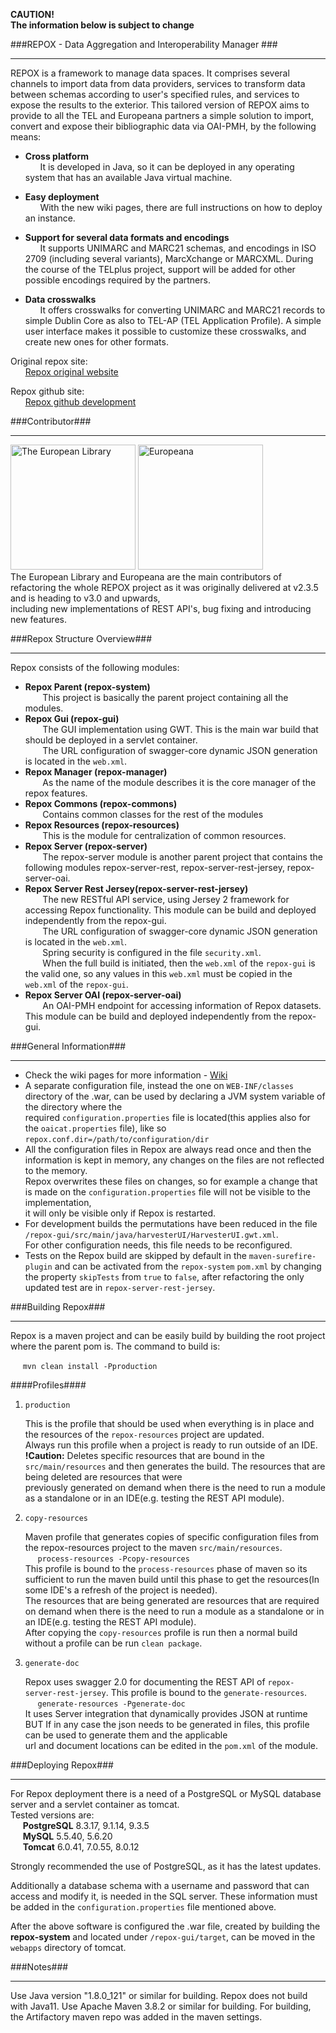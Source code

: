 **CAUTION!**  
**The information below is subject to change**

###REPOX - Data Aggregation and Interoperability Manager ###
- - - 
REPOX is a framework to manage data spaces. It comprises several channels to import data from data providers, services to transform data between schemas according to user's specified rules, and services to expose the results to the exterior. This tailored version of REPOX aims to provide to all the TEL and Europeana partners a simple solution to import, convert and expose their bibliographic data via OAI-PMH, by the following means:

* __Cross platform__  
&nbsp;&nbsp;&nbsp;&nbsp;&nbsp;&nbsp;It is developed in Java, so it can be deployed in any operating system that has an available Java virtual machine.

* __Easy deployment__  
&nbsp;&nbsp;&nbsp;&nbsp;&nbsp;&nbsp;With the new wiki pages, there are full instructions on how to deploy an instance.

* __Support for several data formats and encodings__  
&nbsp;&nbsp;&nbsp;&nbsp;&nbsp;&nbsp;It supports UNIMARC and MARC21 schemas, and encodings in ISO 2709 (including several variants), MarcXchange or MARCXML. During the course of the TELplus project, support will be added for other possible encodings required by the partners.

* __Data crosswalks__  
&nbsp;&nbsp;&nbsp;&nbsp;&nbsp;&nbsp;It offers crosswalks for converting UNIMARC and MARC21 records to simple Dublin Core as also to TEL-AP (TEL Application Profile). A simple user interface makes it possible to customize these crosswalks, and create new ones for other formats.

Original repox site:  
&nbsp;&nbsp;&nbsp;&nbsp;&nbsp;&nbsp;[Repox original website](http://repox.ist.utl.pt/ "Repox original website")

Repox github site:  
&nbsp;&nbsp;&nbsp;&nbsp;&nbsp;&nbsp;[Repox github development](https://github.com/europeana/repox2 "Repox github development")

###Contributor###
- - - 
<img src="http://www.theeuropeanlibrary.org/confluence/download/attachments/8880494/TEL_logoe_transparent_AEtry-out.jpg" alt="The European Library" width=200px/> <img src="http://www.axes-project.eu/wp-content/uploads/2012/02/europeana.jpg" alt="Europeana" width=200px/>  
The European Library and Europeana are the main contributors of refactoring the whole REPOX project as it was originally delivered at v2.3.5 and is heading to v3.0 and upwards,  
including new implementations of REST API's, bug fixing and introducing new features.

###Repox Structure Overview###
- - - 
Repox consists of the following modules:

* __Repox Parent (repox-system)__  
&nbsp;&nbsp;&nbsp;&nbsp;&nbsp;&nbsp; This project is basically the parent project containing all the modules.
* __Repox Gui (repox-gui)__  
&nbsp;&nbsp;&nbsp;&nbsp;&nbsp;&nbsp; The GUI implementation using GWT. This is the main war build that should be deployed in a servlet container.  
&nbsp;&nbsp;&nbsp;&nbsp;&nbsp;&nbsp; The URL configuration of swagger-core dynamic JSON generation is located in the `web.xml`.
* __Repox Manager (repox-manager)__  
&nbsp;&nbsp;&nbsp;&nbsp;&nbsp;&nbsp; As the name of the module describes it is the core manager of the repox features. 
* __Repox Commons (repox-commons)__  
&nbsp;&nbsp;&nbsp;&nbsp;&nbsp;&nbsp; Contains common classes for the rest of the modules
* __Repox Resources (repox-resources)__  
&nbsp;&nbsp;&nbsp;&nbsp;&nbsp;&nbsp; This is the module for centralization of common resources.
* __Repox Server (repox-server)__  
&nbsp;&nbsp;&nbsp;&nbsp;&nbsp;&nbsp; The repox-server module is another parent project that contains the following modules repox-server-rest, repox-server-rest-jersey, repox-server-oai.
* __Repox Server Rest Jersey(repox-server-rest-jersey)__  
&nbsp;&nbsp;&nbsp;&nbsp;&nbsp;&nbsp; The new RESTful API service, using Jersey 2 framework for accessing Repox functionality. This module can be build and deployed independently from the repox-gui.  
&nbsp;&nbsp;&nbsp;&nbsp;&nbsp;&nbsp; The URL configuration of swagger-core dynamic JSON generation is located in the `web.xml`.  
&nbsp;&nbsp;&nbsp;&nbsp;&nbsp;&nbsp; Spring security is configured in the file `security.xml`.   
&nbsp;&nbsp;&nbsp;&nbsp;&nbsp;&nbsp; When the full build is initiated, then the `web.xml` of the `repox-gui` is the valid one, so any values in this `web.xml` must be copied in the `web.xml` of the `repox-gui`.
* __Repox Server OAI (repox-server-oai)__  
&nbsp;&nbsp;&nbsp;&nbsp;&nbsp;&nbsp; An OAI-PMH endpoint for accessing information of Repox datasets. This module can be build and deployed independently from the repox-gui.

###General Information###
- - -
*  Check the wiki pages for more information - [Wiki](https://github.com/europeana/REPOX/wiki)
*  A separate configuration file, instead the one on `WEB-INF/classes` directory of the .war, can be used by declaring a JVM system variable of the directory where the  
required `configuration.properties` file is located(this applies also for the `oaicat.properties` file), like so `repox.conf.dir=/path/to/configuration/dir`
*  All the configuration files in Repox are always read once and then the information is kept in memory, any changes on the files are not reflected to the memory.  
Repox overwrites these files on changes, so for example a change that is made on the `configuration.properties` file will not be visible to the implementation,  
it will only be visible only if Repox is restarted.
*  For development builds the permutations have been reduced in the file `/repox-gui/src/main/java/harvesterUI/HarvesterUI.gwt.xml`.  
For other configuration needs, this file needs to be reconfigured.
*  Tests on the Repox build are skipped by default in the `maven-surefire-plugin` and can be activated from the `repox-system` `pom.xml` by changing  
the property `skipTests` from `true` to `false`, after refactoring the only updated test are in `repox-server-rest-jersey`.

###Building Repox###
- - -
Repox is a maven project and can be easily build by building the root project where the parent pom is.
The command to build is:

&nbsp;&nbsp;&nbsp;&nbsp; `mvn clean install -Pproduction`  

####Profiles####

1. `production`

    This is the profile that should be used when everything is in place and the resources of the `repox-resources` project are updated.  
    Always run this profile when a project is ready to run outside of an IDE.  
    <b>!Caution:</b> Deletes specific resources that are bound in the `src/main/resources` and then generates the build. The resources that are being deleted are resources that were  
    previously generated on demand when there is the need to run a module as a standalone or in an IDE(e.g. testing the REST API module).

2. `copy-resources`

    Maven profile that generates copies of specific configuration files from the repox-resources project to the maven `src/main/resources`.  
    &nbsp;&nbsp;&nbsp;&nbsp; `process-resources -Pcopy-resources`  
    This profile is bound to the `process-resources` phase of maven so its sufficient to run the maven build until this phase to get the resources(In some IDE's a refresh of the project is needed).  
    The resources that are being generated are resources that are required on demand when there is the need to run a module as a standalone or in an IDE(e.g. testing the REST API module).  
    After copying the `copy-resources` profile is run then a normal build without a profile can be run `clean package`.

3. `generate-doc`

    Repox uses swagger 2.0 for documenting the REST API of `repox-server-rest-jersey`. 
    This profile is bound to the `generate-resources`.  
    &nbsp;&nbsp;&nbsp;&nbsp; `generate-resources -Pgenerate-doc`  
    It uses Server integration that dynamically provides JSON at runtime BUT If in any case the json needs to be generated in files, this profile can be used to generate them and the applicable  
    url and document locations can be edited in the `pom.xml` of the module.


###Deploying Repox###
- - -
For Repox deployment there is a need of a PostgreSQL or MySQL database server and a servlet container as tomcat.  
Tested versions are:  
&nbsp;&nbsp;&nbsp;&nbsp; <b>PostgreSQL</b> 8.3.17, 9.1.14, 9.3.5  
&nbsp;&nbsp;&nbsp;&nbsp; <b>MySQL</b> 5.5.40, 5.6.20  
&nbsp;&nbsp;&nbsp;&nbsp; <b>Tomcat</b> 6.0.41, 7.0.55, 8.0.12  

Strongly recommended the use of PostgreSQL, as it has the latest updates.  

Additionally a database schema with a username and password that can access and modify it, is needed in the SQL server.
These information must be added in the `configuration.properties` file mentioned above.  

After the above software is configured the .war file, created by building the <b>repox-system</b> and located under `/repox-gui/target`, can be moved in the `webapps` directory of tomcat.

###Notes###
- - -
Use Java version "1.8.0_121" or similar for building. Repox does not build with Java11.
Use Apache Maven 3.8.2 or similar for building.
For building, the Artifactory maven repo was added in the maven settings.